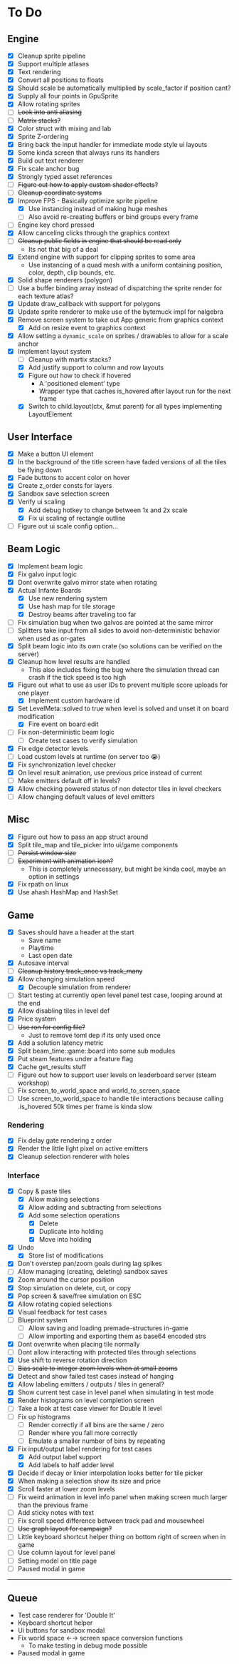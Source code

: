 # To Do

## Engine

- [x] Cleanup sprite pipeline
- [x] Support multiple atlases
- [x] Text rendering
- [x] Convert all positions to floats
- [x] Should scale be automatically multiplied by scale_factor if position cant?
- [x] Supply all four points in GpuSprite
- [x] Allow rotating sprites
- [ ] ~~Look into anti aliasing~~
- [ ] ~~Matrix stacks?~~
- [x] Color struct with mixing and lab
- [x] Sprite Z-ordering
- [x] Bring back the input handler for immediate mode style ui layouts
- [x] Some kinda screen that always runs its handlers
- [x] Build out text renderer
- [x] Fix scale anchor bug
- [x] Strongly typed asset references
- [ ] ~~Figure out how to apply custom shader effects?~~
- [ ] ~~Cleanup coordinate systems~~
- [x] Improve FPS - Basically optimize sprite pipeline
  - [x] Use instancing instead of making huge meshes
  - [ ] Also avoid re-creating buffers or bind groups every frame
- [ ] Engine key chord pressed
- [x] Allow canceling clicks through the graphics context
- [ ] ~~Cleanup public fields in engine that should be read only~~
  - Its not that big of a deal
- [x] Extend engine with support for clipping sprites to some area
  - Use instancing of a quad mesh with a uniform containing position, color, depth, clip bounds, etc.
- [x] Solid shape renderers (polygon)
- [ ] Use a buffer binding array instead of dispatching the sprite render for each texture atlas?
- [x] Update draw_callback with support for polygons
- [x] Update sprite renderer to make use of the bytemuck impl for nalgebra
- [x] Remove screen system to take out App generic from graphics context
  - [x] Add on resize event to graphics context
- [x] Allow setting a `dynamic_scale` on sprites / drawables to allow for a scale anchor
- [x] Implement layout system
  - [ ] Cleanup with martix stacks?
  - [x] Add justify support to column and row layouts
  - [X] Figure out how to check if hovered
    - A 'positioned element' type
    - Wrapper type that caches is_hovered after layout run for the next frame
  - [x] Switch to child.layout(ctx, &mut parent) for all types implementing LayoutElement

## User Interface

- [x] Make a button UI element
- [x] In the background of the title screen have faded versions of all the tiles be flying down
- [x] Fade buttons to accent color on hover
- [x] Create z_order consts for layers
- [x] Sandbox save selection screen
- [x] Verify ui scaling
  - [x] Add debug hotkey to change between 1x and 2x scale
  - [x] Fix ui scaling of rectangle outline
- [ ] Figure out ui scale config option...

## Beam Logic

- [x] Implement beam logic
- [x] Fix galvo input logic
- [x] Dont overwrite galvo mirror state when rotating
- [x] Actual Infante Boards
  - [x] Use new rendering system
  - [x] Use hash map for tile storage
  - [x] Destroy beams after traveling too far
- [ ] Fix simulation bug when two galvos are pointed at the same mirror
- [ ] Splitters take input from all sides to avoid non-deterministic behavior when used as or-gates
- [x] Split beam logic into its own crate (so solutions can be verified on the server)
- [x] Cleanup how level results are handled
  - This also includes fixing the bug where the simulation thread can crash if the tick speed is too high
- [x] Figure out what to use as user IDs to prevent multiple score uploads for one player
  - [x] Implement custom hardware id
- [x] Set LevelMeta::solved to true when level is solved and unset it on board modification
  - [x] Fire event on board edit
- [ ] Fix non-deterministic beam logic
  - [ ] Create test cases to verify simulation
- [x] Fix edge detector levels
- [ ] Load custom levels at runtime (on server too :sob:)
- [x] Fix synchronization level checker
- [x] On level result animation, use previous price instead of current
- [ ] Make emitters default off in levels?
- [x] Allow checking powered status of non detector tiles in level checkers
- [ ] Allow changing default values of level emitters

## Misc

- [x] Figure out how to pass an app struct around
- [x] Split tile_map and tile_picker into ui/game components
- [ ] ~~Persist window size~~
- [ ] ~~Experiment with animation icon?~~
  - This is completely unnecessary, but might be kinda cool, maybe an option in settings
- [x] Fix rpath on linux
- [x] Use ahash HashMap and HashSet

## Game

- [x] Saves should have a header at the start
  - Save name
  - Playtime
  - Last open date
- [x] Autosave interval
- [ ] ~~Cleanup history track_once vs track_many~~
- [x] Allow changing simulation speed
  - [x] Decouple simulation from renderer
- [ ] Start testing at currently open level panel test case, looping around at the end
- [x] Allow disabling tiles in level def
- [x] Price system
- [ ] ~~Use ron for config file?~~
  - Just to remove toml dep if its only used once
- [x] Add a solution latency metric
- [x] Split beam_time::game::board into some sub modules
- [x] Put steam features under a feature flag
- [x] Cache get_results stuff
- [ ] Figure out how to support user levels on leaderboard server (steam workshop)
- [ ] Fix screen_to_world_space and world_to_screen_space
- [ ] Use screen_to_world_space to handle tile interactions because calling .is_hovered 50k times per frame is kinda slow

### Rendering

- [x] Fix delay gate rendering z order
- [x] Render the little light pixel on active emitters
- [x] Cleanup selection renderer with holes

### Interface

- [x] Copy & paste tiles
  - [x] Allow making selections
  - [x] Allow adding and subtracting from selections
  - [x] Add some selection operations
    - [x] Delete
    - [x] Duplicate into holding
    - [x] Move into holding
- [x] Undo
  - [x] Store list of modifications
- [x] Don't overstep pan/zoom goals during lag spikes
- [ ] Allow managing (creating, deleting) sandbox saves
- [x] Zoom around the cursor position
- [x] Stop simulation on delete, cut, or copy
- [x] Pop screen & save/free simulation on ESC
- [x] Allow rotating copied selections
- [x] Visual feedback for test cases
- [ ] Blueprint system
  - [ ] Allow saving and loading premade-structures in-game
  - [ ] Allow importing and exporting them as base64 encoded strs
- [x] Dont overwrite when placing tile normally
- [ ] Dont allow interacting with protected tiles through selections
- [x] Use shift to reverse rotation direction
- [ ] ~~Bias scale to integer zoom levels when at small zooms~~
- [x] Detect and show failed test cases instead of hanging
- [x] Allow labeling emitters / outputs / tiles in general?
- [x] Show current test case in level panel when simulating in test mode
- [x] Render histograms on level completion screen
- [ ] Take a look at test case viewer for Double It level
- [ ] Fix up histograms
  - [ ] Render correctly if all bins are the same / zero
  - [ ] Render where you fall more correctly
  - [ ] Emulate a smaller number of bins by repeating
- [x] Fix input/output label rendering for test cases
  - [x] Add output label support
  - [x] Add labels to half adder level
- [x] Decide if decay or linier interpolation looks better for tile picker
- [x] When making a selection show its size and price
- [x] Scroll faster at lower zoom levels
- [ ] Fix weird animation in level info panel when making screen much larger than the previous frame
- [ ] Add sticky notes with text
- [ ] Fix scroll speed difference between track pad and mousewheel
- [ ] ~~Use graph layout for campaign?~~
- [ ] Little keyboard shortcut helper thing on bottom right of screen when in game
- [ ] Use column layout for level panel
- [ ] Setting model on title page
- [ ] Paused modal in game

---

## Queue

- Test case renderer for 'Double It'
- Keyboard shortcut helper
- Ui buttons for sandbox modal
- Fix world space ←→ screen space conversion functions
  - To make testing in debug mode possible
- Paused modal in game
